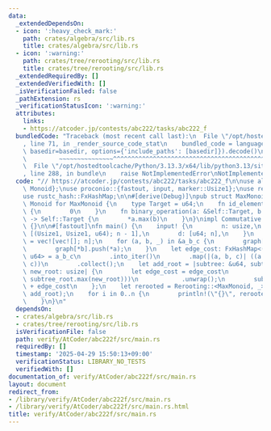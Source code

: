 ```yaml
---
data:
  _extendedDependsOn:
  - icon: ':heavy_check_mark:'
    path: crates/algebra/src/lib.rs
    title: crates/algebra/src/lib.rs
  - icon: ':warning:'
    path: crates/tree/rerooting/src/lib.rs
    title: crates/tree/rerooting/src/lib.rs
  _extendedRequiredBy: []
  _extendedVerifiedWith: []
  _isVerificationFailed: false
  _pathExtension: rs
  _verificationStatusIcon: ':warning:'
  attributes:
    links:
    - https://atcoder.jp/contests/abc222/tasks/abc222_f
  bundledCode: "Traceback (most recent call last):\n  File \"/opt/hostedtoolcache/Python/3.13.3/x64/lib/python3.13/site-packages/onlinejudge_verify/documentation/build.py\"\
    , line 71, in _render_source_code_stat\n    bundled_code = language.bundle(stat.path,\
    \ basedir=basedir, options={'include_paths': [basedir]}).decode()\n          \
    \         ~~~~~~~~~~~~~~~^^^^^^^^^^^^^^^^^^^^^^^^^^^^^^^^^^^^^^^^^^^^^^^^^^^^^^^^^^^^^^^^^^\n\
    \  File \"/opt/hostedtoolcache/Python/3.13.3/x64/lib/python3.13/site-packages/onlinejudge_verify/languages/rust.py\"\
    , line 288, in bundle\n    raise NotImplementedError\nNotImplementedError\n"
  code: "// https://atcoder.jp/contests/abc222/tasks/abc222_f\n\nuse algebra::{Commutative,\
    \ Monoid};\nuse proconio::{fastout, input, marker::Usize1};\nuse rerooting::Rerooting;\n\
    use rustc_hash::FxHashMap;\n\n#[derive(Debug)]\npub struct MaxMonoid {}\nimpl\
    \ Monoid for MaxMonoid {\n    type Target = u64;\n    fn id_element() -> Self::Target\
    \ {\n        0\n    }\n    fn binary_operation(a: &Self::Target, b: &Self::Target)\
    \ -> Self::Target {\n        *a.max(b)\n    }\n}\nimpl Commutative for MaxMonoid\
    \ {}\n\n#[fastout]\nfn main() {\n    input! {\n        n: usize,\n        a_b_c:\
    \ [(Usize1, Usize1, u64); n - 1],\n        d: [u64; n],\n    }\n    let mut graph\
    \ = vec![vec![]; n];\n    for (a, b, _) in &a_b_c {\n        graph[*a].push(*b);\n\
    \        graph[*b].push(*a);\n    }\n    let edge_cost: FxHashMap<(usize, usize),\
    \ u64> = a_b_c\n        .into_iter()\n        .map(|(a, b, c)| ((a.min(b), a.max(b)),\
    \ c))\n        .collect();\n    let add_root = |subtree: &u64, subtree_root: usize,\
    \ new_root: usize| {\n        let edge_cost = edge_cost\n            .get(&(subtree_root.min(new_root),\
    \ subtree_root.max(new_root)))\n            .unwrap();\n        subtree.max(&d[subtree_root])\
    \ + edge_cost\n    };\n    let rerooted = Rerooting::<MaxMonoid, _>::new(&graph,\
    \ add_root);\n    for i in 0..n {\n        println!(\"{}\", rerooted.get_ans(i));\n\
    \    }\n}\n"
  dependsOn:
  - crates/algebra/src/lib.rs
  - crates/tree/rerooting/src/lib.rs
  isVerificationFile: false
  path: verify/AtCoder/abc222f/src/main.rs
  requiredBy: []
  timestamp: '2025-04-29 15:50:13+09:00'
  verificationStatus: LIBRARY_NO_TESTS
  verifiedWith: []
documentation_of: verify/AtCoder/abc222f/src/main.rs
layout: document
redirect_from:
- /library/verify/AtCoder/abc222f/src/main.rs
- /library/verify/AtCoder/abc222f/src/main.rs.html
title: verify/AtCoder/abc222f/src/main.rs
---
```


